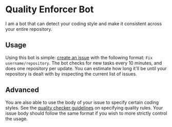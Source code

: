 # Quality Enforcer Bot

I am a bot that can detect your coding style and make it consistent across your entire repository.

## Usage

Using this bot is simple: [create an issue](https://github.com/QualityEnforcer/QualityEnforcerBot/issues/new)
with the following format: `Fix username/repository`. The bot checks for new tasks every 10 minutes, and
does one repository per update. You can estimate how long it'll be until your repository is dealt with by
inspecting the current list of issues.

## Advanced

You are also able to use the body of your issue to specify certain coding styles. See the
[quality checker guidelines](https://github.com/QualityEnforcer/QualityEnforcer#quality-rules) on specifying
quality rules. Your issue body should follow the same format if you wish to more strictly control the usage.